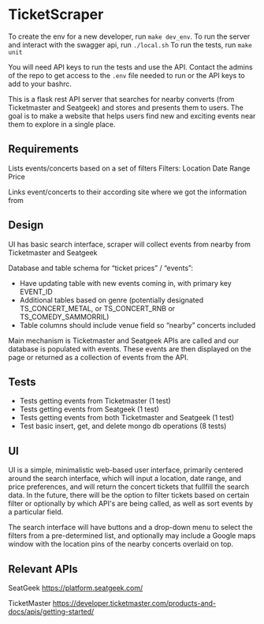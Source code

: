 # TicketScraper

To create the env for a new developer, run `make dev_env`.
To run the server and interact with the swagger api, run `./local.sh`
To run the tests, run `make unit`

You will need API keys to run the tests and use the API. Contact the admins of the repo to get access to the `.env` file needed to run or the API keys to add to your bashrc.

This is a flask rest API server that searches for nearby converts (from Ticketmaster and Seatgeek) and stores and presents them to users. The goal is to make a website that helps users find new and exciting events near them to explore in a single place.


## Requirements

Lists events/concerts based on a set of filters
Filters:
    Location
    Date Range
    Price

Links event/concerts to their according site where we got the information from

## Design

UI has basic search interface, scraper will collect events from nearby from Ticketmaster and Seatgeek

Database and table schema for “ticket prices” / “events”:
- Have updating table with new events coming in, with primary key EVENT_ID
- Additional tables based on genre (potentially designated TS_CONCERT_METAL, or TS_CONCERT_RNB or TS_COMEDY_SAMMORRIL)
- Table columns should include venue field so “nearby” concerts included

Main mechanism is Ticketmaster and Seatgeek APIs are called and our database is populated with events. These events
are then displayed on the page or returned as a collection of events from the API.

## Tests

- Tests getting events from Ticketmaster (1 test)
- Tests getting events from Seatgeek (1 test)
- Tests getting events from both Ticketmaster and Seatgeek (1 test)
- Test basic insert, get, and delete mongo db operations (8 tests)

## UI

UI is a simple, minimalistic web-based user interface, primarily centered around the search interface, which will 
input a location, date range, and price preferences, and will return the concert tickets that fullfill the search data.
In the future, there will be the option to filter tickets based on certain filter or optionally by which API's are being called, as well as sort events by a particular field.

The search interface will have buttons and a drop-down menu to select the filters from a pre-determined list, and optionally may include a Google maps window with the location pins of the nearby concerts overlaid on top.

## Relevant APIs

SeatGeek https://platform.seatgeek.com/

TicketMaster https://developer.ticketmaster.com/products-and-docs/apis/getting-started/

